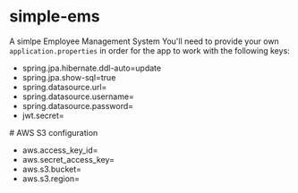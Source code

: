 # simple-ems

A simlpe Employee Management System
You'll need to provide your own `application.properties` in order for the app to work with the following keys:

- spring.jpa.hibernate.ddl-auto=update
- spring.jpa.show-sql=true
- spring.datasource.url=
- spring.datasource.username=
- spring.datasource.password=
- jwt.secret=

\# AWS S3 configuration
- aws.access_key_id=
- aws.secret_access_key=
- aws.s3.bucket=
- aws.s3.region=

